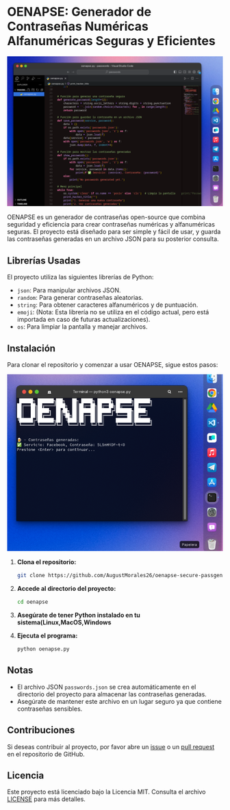 # OENAPSE: Generador de Contraseñas Numéricas Alfanuméricas Seguras y Eficientes

![Imagen de ejemplo](Vscode-OENAPSE.png)

OENAPSE es un generador de contraseñas open-source que combina seguridad y eficiencia para crear contraseñas numéricas y alfanuméricas seguras. El proyecto está diseñado para ser simple y fácil de usar, y guarda las contraseñas generadas en un archivo JSON para su posterior consulta.

## Librerías Usadas

El proyecto utiliza las siguientes librerías de Python:
- `json`: Para manipular archivos JSON.
- `random`: Para generar contraseñas aleatorias.
- `string`: Para obtener caracteres alfanuméricos y de puntuación.
- `emoji`: (Nota: Esta librería no se utiliza en el código actual, pero está importada en caso de futuras actualizaciones).
- `os`: Para limpiar la pantalla y manejar archivos.

## Instalación

Para clonar el repositorio y comenzar a usar OENAPSE, sigue estos pasos:

![Imagen de ejemplo](Terminal-OENAPSE.png)

1. **Clona el repositorio:**

   ```bash
   git clone https://github.com/AugustMorales26/oenapse-secure-passgen.git

2. **Accede al directorio del proyecto:**

   ```bash
   cd oenapse

3. **Asegúrate de tener Python instalado en tu sistema(Linux,MacOS,Windows**

4. **Ejecuta el programa:**
 
   ```bash
   python oenapse.py

## Notas

- El archivo JSON `passwords.json` se crea automáticamente en el directorio del proyecto para almacenar las contraseñas generadas.
- Asegúrate de mantener este archivo en un lugar seguro ya que contiene contraseñas sensibles.

## Contribuciones

Si deseas contribuir al proyecto, por favor abre un [issue](https://github.com/AugustMorales26/oenapse-secure-passgen/issues) o un [pull request](https://github.com/AugustMorales26/oenapse-secure-passgen/pulls) en el repositorio de GitHub.

## Licencia

Este proyecto está licenciado bajo la Licencia MIT. Consulta el archivo [LICENSE](LICENSE) para más detalles.

